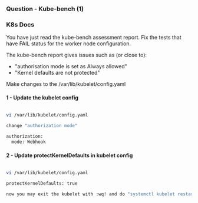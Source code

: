 ### Question - Kube-bench (1)

### K8s Docs

You have just read the kube-bench assessment report. Fix the tests that have FAIL status for the worker node configuration.

The kube-bench report gives issues such as (or close to):

- "authorisation mode is set as Always allowed"
- "Kernel defaults are not protected"

Make changes to the /var/lib/kubelet/config.yaml

#### 1 - Update the kubelet config

```sh

vi /var/lib/kubelet/config.yaml

change "authorization mode"

authorization:
  mode: Webhook

```

#### 2 - Update protectKernelDefaults in kubelet config

```sh

vi /var/lib/kubelet/config.yaml

protectKernelDefaults: true

now you may exit the kubelet with :wq! and do "systemctl kubelet restart"

```
